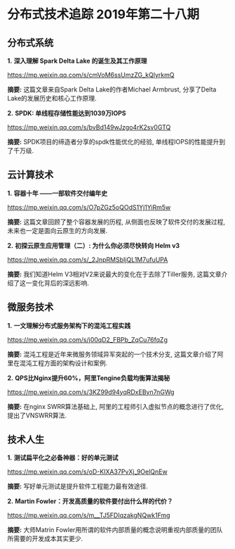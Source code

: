 # 分布式技术追踪 2019年第二十八期
## 分布式系统
**1.** **深入理解 Spark Delta Lake 的诞生及其工作原理**

https://mp.weixin.qq.com/s/cmVoM6ssUmzZG_kQlyrkmQ

**摘要:** 这篇文章来自Spark Delta Lake的作者Michael Armbrust, 分享了Delta Lake的发展历史和核心工作原理.

**2.** **SPDK: 单线程存储性能达到1039万IOPS**

https://mp.weixin.qq.com/s/bvBd149wJzgo4rK2sv0GTQ

**摘要:** SPDK项目的缔造者分享的spdk性能优化的经验, 单线程IOPS的性能提升到了千万级.

## 云计算技术
**1.** **容器十年 ——一部软件交付编年史**

https://mp.weixin.qq.com/s/O7pZGz5oQOdS1Yj1YiRm5w

**摘要:** 这篇文章回顾了整个容器发展的历程, 从侧面也反映了软件交付的发展过程, 未来也一定是面向云原生的方向发展.

**2.** **初探云原生应用管理（二）: 为什么你必须尽快转向 Helm v3**

https://mp.weixin.qq.com/s/_2JnpRMSbIjQL1M7ufuUPA

**摘要:** 我们知道Helm V3相对V2来说最大的变化在于去除了Tiller服务, 这篇文章介绍了这一变化背后的深远影响.

## 微服务技术
**1.** **一文理解分布式服务架构下的混沌工程实践**

https://mp.weixin.qq.com/s/j00qD2_FBPb_ZqCu76fqZg

**摘要:** 混沌工程是近年来微服务领域异军突起的一个技术分支, 这篇文章介绍了阿里在混沌工程方面的架构设计和案例.

**2.** **QPS比Nginx提升60%，阿里Tengine负载均衡算法揭秘**

https://mp.weixin.qq.com/s/3KZ99d94yqRDxEByn7nGWg

**摘要:** 在nginx SWRR算法基础上, 阿里的工程师引入虚拟节点的概念进行了优化, 提出了VNSWRR算法.

## 技术人生
**1.** **测试扁平化之必备神器：好的单元测试**

https://mp.weixin.qq.com/s/oD-KIXA37PvXj_9OelQnEw

**摘要:** 写好单元测试是提升软件工程能力最有效途径.

**2.** **Martin Fowler：开发高质量的软件要付出什么样的代价？**

https://mp.weixin.qq.com/s/m__TJ5FDIqzakgNQwk1Fmg

**摘要:** 大师Matrin Fowler用所谓的软件内部质量的概念说明重视内部质量的团队所需要的开发成本其实更少.
